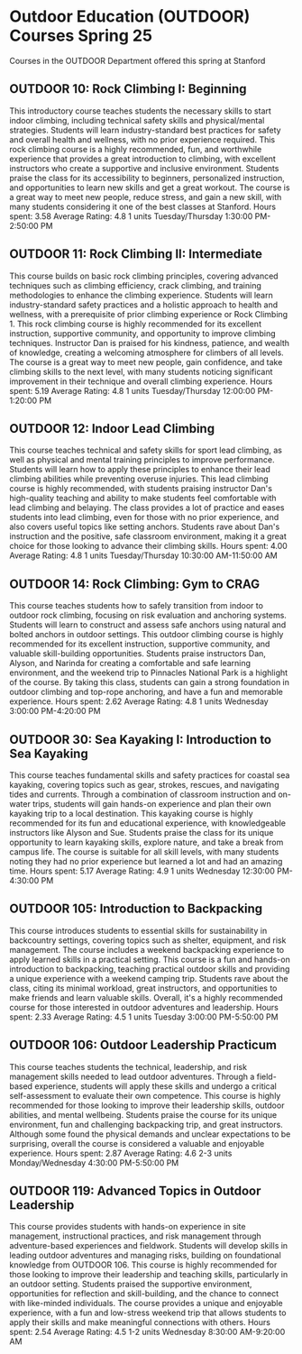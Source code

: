 # Outdoor Education (OUTDOOR) Courses Spring 25 
Courses in the OUTDOOR Department offered this spring at Stanford
 ## OUTDOOR 10: Rock Climbing I: Beginning
This introductory course teaches students the necessary skills to start indoor climbing, including technical safety skills and physical/mental strategies. Students will learn industry-standard best practices for safety and overall health and wellness, with no prior experience required.
This rock climbing course is a highly recommended, fun, and worthwhile experience that provides a great introduction to climbing, with excellent instructors who create a supportive and inclusive environment. Students praise the class for its accessibility to beginners, personalized instruction, and opportunities to learn new skills and get a great workout. The course is a great way to meet new people, reduce stress, and gain a new skill, with many students considering it one of the best classes at Stanford.
Hours spent: 3.58
Average Rating: 4.8
1 units
Tuesday/Thursday 1:30:00 PM-2:50:00 PM
## OUTDOOR 11: Rock Climbing II: Intermediate
This course builds on basic rock climbing principles, covering advanced techniques such as climbing efficiency, crack climbing, and training methodologies to enhance the climbing experience. Students will learn industry-standard safety practices and a holistic approach to health and wellness, with a prerequisite of prior climbing experience or Rock Climbing 1.
This rock climbing course is highly recommended for its excellent instruction, supportive community, and opportunity to improve climbing techniques. Instructor Dan is praised for his kindness, patience, and wealth of knowledge, creating a welcoming atmosphere for climbers of all levels. The course is a great way to meet new people, gain confidence, and take climbing skills to the next level, with many students noticing significant improvement in their technique and overall climbing experience.
Hours spent: 5.19
Average Rating: 4.8
1 units
Tuesday/Thursday 12:00:00 PM-1:20:00 PM
## OUTDOOR 12: Indoor Lead Climbing
This course teaches technical and safety skills for sport lead climbing, as well as physical and mental training principles to improve performance. Students will learn how to apply these principles to enhance their lead climbing abilities while preventing overuse injuries.
This lead climbing course is highly recommended, with students praising instructor Dan's high-quality teaching and ability to make students feel comfortable with lead climbing and belaying. The class provides a lot of practice and eases students into lead climbing, even for those with no prior experience, and also covers useful topics like setting anchors. Students rave about Dan's instruction and the positive, safe classroom environment, making it a great choice for those looking to advance their climbing skills.
Hours spent: 4.00
Average Rating: 4.8
1 units
Tuesday/Thursday 10:30:00 AM-11:50:00 AM
## OUTDOOR 14: Rock Climbing: Gym to CRAG
This course teaches students how to safely transition from indoor to outdoor rock climbing, focusing on risk evaluation and anchoring systems. Students will learn to construct and assess safe anchors using natural and bolted anchors in outdoor settings.
This outdoor climbing course is highly recommended for its excellent instruction, supportive community, and valuable skill-building opportunities. Students praise instructors Dan, Alyson, and Narinda for creating a comfortable and safe learning environment, and the weekend trip to Pinnacles National Park is a highlight of the course. By taking this class, students can gain a strong foundation in outdoor climbing and top-rope anchoring, and have a fun and memorable experience.
Hours spent: 2.62
Average Rating: 4.8
1 units
Wednesday 3:00:00 PM-4:20:00 PM
## OUTDOOR 30: Sea Kayaking I: Introduction to Sea Kayaking
This course teaches fundamental skills and safety practices for coastal sea kayaking, covering topics such as gear, strokes, rescues, and navigating tides and currents. Through a combination of classroom instruction and on-water trips, students will gain hands-on experience and plan their own kayaking trip to a local destination.
This kayaking course is highly recommended for its fun and educational experience, with knowledgeable instructors like Alyson and Sue. Students praise the class for its unique opportunity to learn kayaking skills, explore nature, and take a break from campus life. The course is suitable for all skill levels, with many students noting they had no prior experience but learned a lot and had an amazing time.
Hours spent: 5.17
Average Rating: 4.9
1 units
Wednesday 12:30:00 PM-4:30:00 PM
## OUTDOOR 105: Introduction to Backpacking
This course introduces students to essential skills for sustainability in backcountry settings, covering topics such as shelter, equipment, and risk management. The course includes a weekend backpacking experience to apply learned skills in a practical setting.
This course is a fun and hands-on introduction to backpacking, teaching practical outdoor skills and providing a unique experience with a weekend camping trip. Students rave about the class, citing its minimal workload, great instructors, and opportunities to make friends and learn valuable skills. Overall, it's a highly recommended course for those interested in outdoor adventures and leadership.
Hours spent: 2.33
Average Rating: 4.5
1 units
Tuesday 3:00:00 PM-5:50:00 PM
## OUTDOOR 106: Outdoor Leadership Practicum
This course teaches students the technical, leadership, and risk management skills needed to lead outdoor adventures. Through a field-based experience, students will apply these skills and undergo a critical self-assessment to evaluate their own competence.
This course is highly recommended for those looking to improve their leadership skills, outdoor abilities, and mental wellbeing. Students praise the course for its unique environment, fun and challenging backpacking trip, and great instructors. Although some found the physical demands and unclear expectations to be surprising, overall the course is considered a valuable and enjoyable experience.
Hours spent: 2.87
Average Rating: 4.6
2-3 units
Monday/Wednesday 4:30:00 PM-5:50:00 PM
## OUTDOOR 119: Advanced Topics in Outdoor Leadership
This course provides students with hands-on experience in site management, instructional practices, and risk management through adventure-based experiences and fieldwork. Students will develop skills in leading outdoor adventures and managing risks, building on foundational knowledge from OUTDOOR 106.
This course is highly recommended for those looking to improve their leadership and teaching skills, particularly in an outdoor setting. Students praised the supportive environment, opportunities for reflection and skill-building, and the chance to connect with like-minded individuals. The course provides a unique and enjoyable experience, with a fun and low-stress weekend trip that allows students to apply their skills and make meaningful connections with others.
Hours spent: 2.54
Average Rating: 4.5
1-2 units
Wednesday 8:30:00 AM-9:20:00 AM